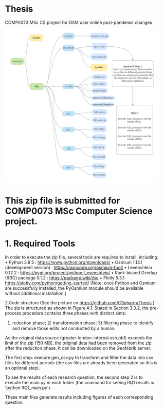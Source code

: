 # Thesis
COMP0073 MSc CS project for OSM user online post-pandemic changes

![image](https://github.com/CSpharm/Thesis/blob/main/code_listing.png)

# This zip file is submitted for COMP0073 MSc Computer Science project.

	
# 1. Required Tools
In order to execute the zip file, several tools are required to install, including: 
	•	Python 3.8.5 : https://www.python.org/downloads/ 
	•	Osmium 1.13.1 (development version) : https://osmcode.org/osmium-tool/
	•	Levenshtein 0.12.2 : https://pypi.org/project/python-Levenshtein/
	•	Rank-biased Overlap (RBO) package 0.1.2 : https://package.wiki/rbo
	•	Plotly 5.3.1: https://plotly.com/python/getting-started/
(Note: once Python and Osmium are successfully installed, the PyOsmium module should be available without additional installation.)

2.Code structure (See the picture on https://github.com/CSpharm/Thesis.)
The zip is structured as shown in Figure A.1. Stated in Section 3.3.2, the pre-process procedure contains three phases with distinct aims: 

1) reduction phase; 2) transformation phase; 3) ﬁltering phase to identify and remove those edits not conducted by a human. 

As the original data source (greater-london-internal.osh.pbf) exceeds the limit of the zip (150 MB), the original data had been removed from the zip after the reduction phase. 
It can be downloaded on the Geofabrik server.

The first step: execute gen_csv.py to transform and filter the data into csv files for different periods (the csv files are already been generated so this is an optional step). 

To see the results of each research question, the second step 2 is to execute the main.py in each folder (the command for seeing RQ1 results is 'python RQ1_main.py'). 

These main files generate results including figures of each corresponding question.


